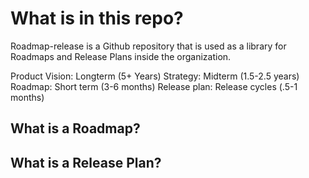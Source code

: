 # What is in this repo?
Roadmap-release is a Github repository that is used as a library for Roadmaps and Release Plans inside the organization.

Product Vision: Longterm (5+ Years)
Strategy: Midterm (1.5-2.5 years)
Roadmap: Short term (3-6 months)
Release plan: Release cycles (.5-1 months)

## What is a Roadmap?

## What is a Release Plan?


